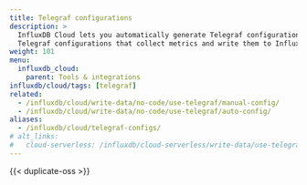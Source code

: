 ```yaml
---
title: Telegraf configurations
description: >
  InfluxDB Cloud lets you automatically generate Telegraf configurations or upload customized
  Telegraf configurations that collect metrics and write them to InfluxDB Cloud.
weight: 101
menu:
  influxdb_cloud:
    parent: Tools & integrations
influxdb/cloud/tags: [telegraf]
related:
  - /influxdb/cloud/write-data/no-code/use-telegraf/manual-config/
  - /influxdb/cloud/write-data/no-code/use-telegraf/auto-config/
aliases:
  - /influxdb/cloud/telegraf-configs/
# alt_links:
#   cloud-serverless: /influxdb/cloud-serverless/write-data/use-telegraf/telegraf-configs/
---
```


{{< duplicate-oss >}}
